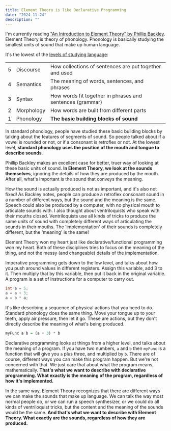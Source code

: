 ```yaml
---
title: Element Theory is like Declarative Programming
date: "2024-11-24"
description: ""
---
```


I'm currently reading ["An Introduction to Element Theory" by Phillip Backley](https://www.amazon.com/Introduction-Element-Theory-Phillip-Backley/dp/0748637427). Element Theory is theory of phonology. Phonology is basically studying the smallest units of sound that make up human language.

It's the lowest of the [levels of studying language](https://www.inf.ed.ac.uk/teaching/courses/hc1/l2notes_levels.html#:~:text=Phonetics%2FPhonology%3A%20The%20level%20of,of%20words%2C%20sentences%20and%20utterances.):

<table>
<tr>
  <td>5</td>
  <td>Discourse</td>
  <td>How collections of sentences are put together and used</td>
</tr>
<tr>
  <td>4</td>
  <td>Semantics</td>
  <td>The meaning of words, sentences, and phrases</td>
</tr>
<tr>
  <td>3</td>
  <td>Syntax</td>
  <td>How words fit together in phrases and sentences (grammar)</td>
</tr>
<tr>
  <td>2</td>
  <td>Morphology</td>
  <td>How words are built from different parts</td>
</tr>
<tr>
  <td>1</td>
  <td>Phonology</td>
  <td><strong>The basic building blocks of sound</strong></td>
</tr>
</table>

In standard phonology, people have studied these basic building blocks by talking about the features of segments of sound. So people talked about if a vowel is rounded or not, or if a consonant is retroflex or not. At the lowest level, **standard phonology uses the position of the mouth and tongue to describe sounds**.

Phillip Backley makes an excellent case for better, truer way of looking at these basic units of sound. **In Element Theory, we look at the sounds themselves**, ignoring the details of how they are produced by the mouth. After all, what's important is the sound that conveys the meaning.

How the sound is actually produced is not as important, and it's also not fixed! As Backley notes, people can produce a retroflex consonant sound in a number of different ways, but the sound and the meaning is the same. Speech could also be produced by a computer, with no physical mouth to articulate sounds with. I also thought about ventriloquists who speak with their mouths closed. Ventriloquists use all kinds of tricks to produce the same units of sound with completely different ways of articulating the sounds in their mouths. The 'implementation' of their sounds is completely different, but the 'meaning' is the same!

Element Theory won my heart just like declarative/functional programming won my heart. Both of these disciplines tries to focus on the meaning of the thing, and not the messy (and changeable) details of the implementation.

Imperative programming gets down to the low level, and talks about how you push around values in different registers. Assign this variable, add 3 to it. Then multiply that by this variable, then put it back in the original variable. A program is a set of instructions for a computer to carry out.

```c
int a = 5;
a = a + 3;
a = b * a;
```

It's like describing a sequence of physical actions that you need to do. Standard phonology does the same thing. Move your tongue up to your teeth, apply air pressure, then let it go. These are actions, but they don't directly describe the meaning of what's being produced.

```haskell
myFunc a b = (a + 3) * b
```

Declarative programming looks at things from a higher level, and talks about the meaning of a program. If you have two numbers, `a` and `b` then `myFunc` is a function that will give you `a` plus three, and multiplied by `b`. There are of course, different ways you can make this program happen. But we're not concerned with that. We just care that about what the program means, mathematically. **That's what we want to describe with declarative programming. What exactly is the meaning of the program, regardless of how it's implemented.**

In the same way, Element Theory recognizes that there are different ways we can make the sounds that make up language. We can talk the way most normal people do, or we can run a speech synthesizer, or we could do all kinds of ventriloquist tricks, but the content and the meaning of the sounds would be the same. **And that's what we want to describe with Element Theory. What exactly are the sounds, regardless of how they are produced.**
